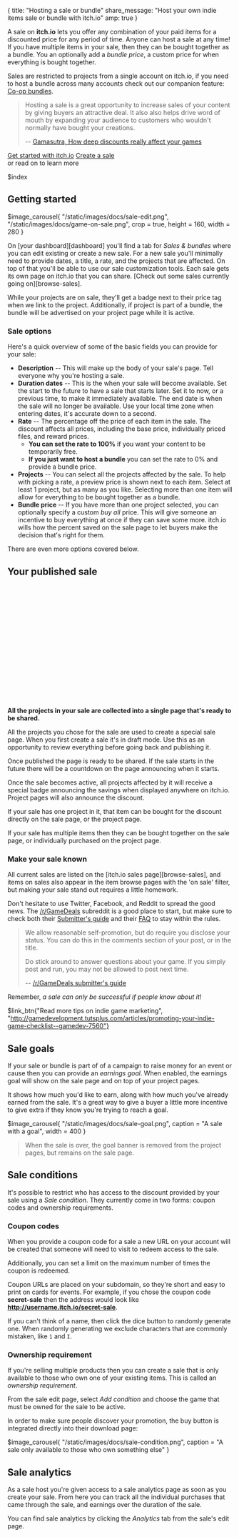 {
  title: "Hosting a sale or bundle"
  share_message: "Host your own indie items sale or bundle with itch.io"
  amp: true
}

A sale on **itch.io** lets you offer any combination of your paid items for a
discounted price for any period of time. Anyone can host a sale at any time! If
you have multiple items in your sale, then they can be bought together as a
bundle. You an optionally add a *bundle price*, a custom price for when
everything is bought together.

Sales are restricted to projects from a single account on itch.io, if you need
to host a bundle across many accounts check out our companion feature: [Co-op
bundles][coop_bundles].

> Hosting a sale is a great opportunity to increase sales of your content by
> giving buyers an attractive deal. It also also helps drive word of mouth by
> expanding your audience to customers who wouldn't normally have bought your
> creations.
>
> -- [Gamasutra, How deep discounts really affect your games][gamasales]

<div class="button_row">
<a href="/developers" class="button fat on_logged_out">Get started with itch.io</a>
<a href="/dashboard/sales" class="button fat on_logged_in">Create a sale</a>
<div class="sub">or read on to learn more</div>
</div>


$index

## Getting started

$image_carousel{
  "/static/images/docs/sale-edit.png",
  "/static/images/docs/game-on-sale.png",
  crop = true,
  height = 160,
  width = 280
}

On [your dashboard][dashboard] you'll find a tab for *Sales & bundles* where
you can edit existing or create a new sale. For a new sale you'll minimally
need to provide dates, a title, a rate, and the projects that are affected. On
top of that you'll be able to use our sale customization tools. Each sale gets
its own page on itch.io that you can share.  [Check out some sales currently
going on][browse-sales].

While your projects are on sale, they'll get a badge next to their price tag
when we link to the project. Additionally, if project is part of a bundle, the
bundle will be advertised on your project page while it is active.

### Sale options

Here's a quick overview of some of the basic fields you can provide for your sale:

* **Description** -- This will make up the body of your sale's page. Tell everyone why you're hosting a sale.
* **Duration dates** -- This is the when your sale will become available. Set the start to the future to have a sale that starts later. Set it to now, or a previous time, to make it immediately available. The end date is when the sale will no longer be available. Use your local time zone when entering dates, it's accurate down to a second.
* **Rate** -- The percentage off the price of each item in the sale. The
  discount affects all prices, including the base price, individually priced
  files, and reward prices.
  * **You can set the rate to 100%** if you want your content to be temporarily free.
  * **If you just want to host a bundle** you can set the rate to 0% and provide a bundle price.
* **Projects** -- You can select all the projects affected by the sale. To help with picking a rate, a preview price is shown next to each item. Select at least 1 project, but as many as you like. Selecting more than one item will allow for everything to be bought together as a bundle.
* **Bundle price** -- If you have more than one project selected, you can optionally specify a custom *buy all* price. This will give someone an incentive to buy everything at once if they can save some more. itch.io wills how the percent saved on the sale page to let buyers make the decision that's right for them.

There are even more options covered below.

## Your published sale

<div class="aside_image promo_image"><div class="image_holder" style="background-image: url(http://commondatastorage.googleapis.com/itchio/static/images/promo/sale5.png); width: 274px; height: 259px;"></div></div>

**All the projects in your sale are collected into a single page that's ready to be shared.**

All the projects you chose for the sale are used to create a special sale page.
When you first create a sale it's in draft mode. Use this as an opportunity to
review everything before going back and publishing it.

Once published the page is ready to be shared. If the sale starts in the future
there will be a countdown on the page announcing when it starts.

Once the sale becomes active, all projects affected by it will receive a
special badge announcing the savings when displayed anywhere on itch.io.
Project pages will also announce the discount.

If your sale has one project in it, that item can be bought for the discount
directly on the sale page, or the project page.

If your sale has multiple items then they can be bought together on the sale
page, or individually purchased on the project page.

### Make your sale known

All current sales are listed on the [itch.io sales page][browse-sales], and items on
sales also appear in the item browse pages with the 'on sale' filter, but making
your sale stand out requires a little homework.

Don't hesitate to use Twitter, Facebook, and Reddit to spread the good news. The
[/r/GameDeals][gamedeals] subreddit is a good place to start, but make sure to
check both their [Submitter's guide][gdsubmit] and their [FAQ][gdfaq] to stay
within the rules.

> We allow reasonable self-promotion, but do require you disclose your status.
> You can do this in the comments section of your post, or in the title.
>
> Do stick around to answer questions about your game. If you simply post and run,
> you may not be allowed to post next time.
>
> -- [/r/GameDeals submitter's guide][gdsubmit]

Remember, *a sale can only be successful if people know about it*!

$link_btn{"Read more tips on indie game marketing",
  "http://gamedevelopment.tutsplus.com/articles/promoting-your-indie-game-checklist--gamedev-7560"}


## Sale goals

If your sale or bundle is part of of a campaign to raise money for an event or
cause then you can provide an *earnings goal*. When enabled, the earnings goal
will show on the sale page and on top of your project pages.

It shows how much you'd like to earn, along with how much you've already earned
from the sale. It's a great way to give a buyer a little more incentive to give
extra if they know you're trying to reach a goal.

$image_carousel{
  "/static/images/docs/sale-goal.png",
  caption = "A sale with a goal",
  width = 400
}

> When the sale is over, the goal banner is removed from the project pages, but
> remains on the sale page.

## Sale conditions

It's possible to restrict who has access to the discount provided by your sale
using a *Sale condition*. They currently come in two forms: coupon codes and
ownership requirements.

### Coupon codes

When you provide a coupon code for a sale a new URL on your account will be
created that someone will need to visit to redeem access to the sale.

Additionally, you can set a limit on the maximum number of times the coupon is
redeemed.

Coupon URLs are placed on your subdomain, so they're short and easy to print on
cards for events. For example, if you chose the coupon code **secret-sale**
then the address would look like **http://username.itch.io/secret-sale**.

If you can't think of a name, then click the dice button to randomly generate
one. When randomly generating we exclude characters that are commonly mistaken,
like `1` and `I`.

### Ownership requirement

If you're selling multiple products then you can create a sale that is only
available to those who own one of your existing items. This is called an
*ownership requirement*.

From the sale edit page, select *Add condition* and choose the game that must be
owned for the sale to be active.

In order to make sure people discover your promotion, the buy button is
integrated directly into their download page:

$image_carousel{
  "/static/images/docs/sale-condition.png",
  caption = "A sale only available to those who own something else"
}

## Sale analytics

As a sale host you're given access to a sale analytics page as soon as you
create your sale. From here you can track all the individual purchases that
came through the sale, and earnings over the duration of the sale.

You can find sale analytics by clicking the *Analytics* tab from the sale's
edit page.

[gamasales]: http://www.gamasutra.com/view/news/174587/Steam_sales_How_deep_discounts_really_affect_your_games.php
[gamedeals]: http://reddit.com/r/gamedeals
[gdsubmit]: https://www.reddit.com/r/GameDeals/wiki/submittersguide
[gdfaq]: https://www.reddit.com/r/GameDeals/wiki/faq
[coop_bundles]: /docs/creators/bundles


